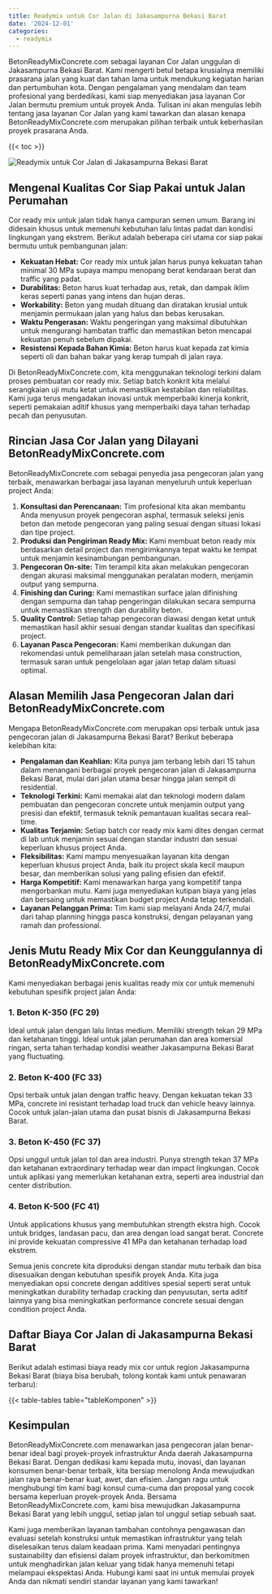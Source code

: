 ```yaml
---
title: Readymix untuk Cor Jalan di Jakasampurna Bekasi Barat
date: '2024-12-01'
categories:
  - readymix
---
```


BetonReadyMixConcrete.com sebagai layanan Cor Jalan unggulan di Jakasampurna Bekasi Barat. Kami mengerti betul betapa krusialnya memiliki prasarana jalan yang kuat dan tahan lama untuk mendukung kegiatan harian dan pertumbuhan kota. Dengan pengalaman yang mendalam dan team profesional yang berdedikasi, kami siap menyediakan jasa layanan Cor Jalan bermutu premium untuk proyek Anda. Tulisan ini akan mengulas lebih tentang jasa layanan Cor Jalan yang kami tawarkan dan alasan kenapa BetonReadyMixConcrete.com merupakan pilihan terbaik untuk keberhasilan proyek prasarana Anda.

{{< toc >}}

![Readymix untuk Cor Jalan di Jakasampurna Bekasi Barat](https://betoncor8.github.io/cor/harga-beton-readymix-concrete%20(20).png)

## Mengenal Kualitas Cor Siap Pakai untuk Jalan Perumahan

Cor ready mix untuk jalan tidak hanya campuran semen umum. Barang ini didesain khusus untuk memenuhi kebutuhan lalu lintas padat dan kondisi lingkungan yang ekstrem. Berikut adalah beberapa ciri utama cor siap pakai bermutu untuk pembangunan jalan:

- **Kekuatan Hebat:** Cor ready mix untuk jalan harus punya kekuatan tahan minimal 30 MPa supaya mampu menopang berat kendaraan berat dan traffic yang padat.
- **Durabilitas:** Beton harus kuat terhadap aus, retak, dan dampak iklim keras seperti panas yang intens dan hujan deras.
- **Workability:** Beton yang mudah dituang dan diratakan krusial untuk menjamin permukaan jalan yang halus dan bebas kerusakan.
- **Waktu Pengerasan:** Waktu pengeringan yang maksimal dibutuhkan untuk mengurangi hambatan traffic dan memastikan beton mencapai kekuatan penuh sebelum dipakai.
- **Resistensi Kepada Bahan Kimia:** Beton harus kuat kepada zat kimia seperti oli dan bahan bakar yang kerap tumpah di jalan raya.

Di BetonReadyMixConcrete.com, kita menggunakan teknologi terkini dalam proses pembuatan cor ready mix. Setiap batch konkrit kita melalui serangkaian uji mutu ketat untuk memastikan kestabilan dan reliabilitas. Kami juga terus mengadakan inovasi untuk memperbaiki kinerja konkrit, seperti pemakaian aditif khusus yang memperbaiki daya tahan terhadap pecah dan penyusutan.

## Rincian Jasa Cor Jalan yang Dilayani BetonReadyMixConcrete.com

BetonReadyMixConcrete.com sebagai penyedia jasa pengecoran jalan yang terbaik, menawarkan berbagai jasa layanan menyeluruh untuk keperluan project Anda:

1. **Konsultasi dan Perencanaan:** Tim profesional kita akan membantu Anda menyusun proyek pengecoran asphal, termasuk seleksi jenis beton dan metode pengecoran yang paling sesuai dengan situasi lokasi dan tipe project.
2. **Produksi dan Pengiriman Ready Mix:** Kami membuat beton ready mix berdasarkan detail project dan mengirimkannya tepat waktu ke tempat untuk menjamin kesinambungan pembangunan.
3. **Pengecoran On-site:** Tim terampil kita akan melakukan pengecoran dengan akurasi maksimal menggunakan peralatan modern, menjamin output yang sempurna.
4. **Finishing dan Curing:** Kami memastikan surface jalan difinishing dengan sempurna dan tahap pengeringan dilakukan secara sempurna untuk memastikan strength dan durability beton.
5. **Quality Control:** Setiap tahap pengecoran diawasi dengan ketat untuk memastikan hasil akhir sesuai dengan standar kualitas dan specifikasi project.
6. **Layanan Pasca Pengecoran:** Kami memberikan dukungan dan rekomendasi untuk pemeliharaan jalan setelah masa construction, termasuk saran untuk pengelolaan agar jalan tetap dalam situasi optimal.

## Alasan Memilih Jasa Pengecoran Jalan dari BetonReadyMixConcrete.com

Mengapa BetonReadyMixConcrete.com merupakan opsi terbaik untuk jasa pengecoran jalan di Jakasampurna Bekasi Barat? Berikut beberapa kelebihan kita:

- **Pengalaman dan Keahlian:** Kita punya jam terbang lebih dari 15 tahun dalam menangani berbagai proyek pengecoran jalan di Jakasampurna Bekasi Barat, mulai dari jalan utama besar hingga jalan sempit di residential.
- **Teknologi Terkini:** Kami memakai alat dan teknologi modern dalam pembuatan dan pengecoran concrete untuk menjamin output yang presisi dan efektif, termasuk teknik pemantauan kualitas secara real-time.
- **Kualitas Terjamin:** Setiap batch cor ready mix kami dites dengan cermat di lab untuk menjamin sesuai dengan standar industri dan sesuai keperluan khusus project Anda.
- **Fleksibilitas:** Kami mampu menyesuaikan layanan kita dengan keperluan khusus project Anda, baik itu project skala kecil maupun besar, dan memberikan solusi yang paling efisien dan efektif.
- **Harga Kompetitif:** Kami menawarkan harga yang kompetitif tanpa mengorbankan mutu. Kami juga menyediakan kutipan biaya yang jelas dan bersaing untuk memastikan budget project Anda tetap terkendali.
- **Layanan Pelanggan Prima:** Tim kami siap melayani Anda 24/7, mulai dari tahap planning hingga pasca konstruksi, dengan pelayanan yang ramah dan professional.

## Jenis Mutu Ready Mix Cor dan Keunggulannya di BetonReadyMixConcrete.com

Kami menyediakan berbagai jenis kualitas ready mix cor untuk memenuhi kebutuhan spesifik project jalan Anda:

### 1\. Beton K-350 (FC 29)

Ideal untuk jalan dengan lalu lintas medium. Memiliki strength tekan 29 MPa dan ketahanan tinggi. Ideal untuk jalan perumahan dan area komersial ringan, serta tahan terhadap kondisi weather Jakasampurna Bekasi Barat yang fluctuating.

### 2\. Beton K-400 (FC 33)

Opsi terbaik untuk jalan dengan traffic heavy. Dengan kekuatan tekan 33 MPa, concrete ini resistant terhadap load truck dan vehicle heavy lainnya. Cocok untuk jalan-jalan utama dan pusat bisnis di Jakasampurna Bekasi Barat.

### 3\. Beton K-450 (FC 37)

Opsi unggul untuk jalan tol dan area industri. Punya strength tekan 37 MPa dan ketahanan extraordinary terhadap wear dan impact lingkungan. Cocok untuk aplikasi yang memerlukan ketahanan extra, seperti area industrial dan center distribution.

### 4\. Beton K-500 (FC 41)

Untuk applications khusus yang membutuhkan strength ekstra high. Cocok untuk bridges, landasan pacu, dan area dengan load sangat berat. Concrete ini provide kekuatan compressive 41 MPa dan ketahanan terhadap load ekstrem.

Semua jenis concrete kita diproduksi dengan standar mutu terbaik dan bisa disesuaikan dengan kebutuhan spesifik proyek Anda. Kita juga menyediakan opsi concrete dengan additives spesial seperti serat untuk meningkatkan durability terhadap cracking dan penyusutan, serta aditif lainnya yang bisa meningkatkan performance concrete sesuai dengan condition project Anda.

## Daftar Biaya Cor Jalan di Jakasampurna Bekasi Barat

Berikut adalah estimasi biaya ready mix cor untuk region Jakasampurna Bekasi Barat (biaya bisa berubah, tolong kontak kami untuk penawaran terbaru):

{{< table-tables table="tableKomponen" >}}

## Kesimpulan

BetonReadyMixConcrete.com menawarkan jasa pengecoran jalan benar-benar ideal bagi proyek-proyek infrastruktur Anda daerah Jakasampurna Bekasi Barat. Dengan dedikasi kami kepada mutu, inovasi, dan layanan konsumen benar-benar terbaik, kita bersiap menolong Anda mewujudkan jalan raya benar-benar kuat, awet, dan efisien. Jangan ragu untuk menghubungi tim kami bagi konsul cuma-cuma dan proposal yang cocok bersama keperluan proyek-proyek Anda. Bersama BetonReadyMixConcrete.com, kami bisa mewujudkan Jakasampurna Bekasi Barat yang lebih unggul, setiap jalan tol unggul setiap sebuah saat.

Kami juga memberikan layanan tambahan contohnya pengawasan dan evaluasi setelah konstruksi untuk memastikan infrastruktur yang telah diselesaikan terus dalam keadaan prima. Kami menyadari pentingnya sustainability dan efisiensi dalam proyek infrastruktur, dan berkomitmen untuk menghadirkan jalan keluar yang tidak hanya memenuhi tetapi melampaui ekspektasi Anda. Hubungi kami saat ini untuk memulai proyek Anda dan nikmati sendiri standar layanan yang kami tawarkan!
